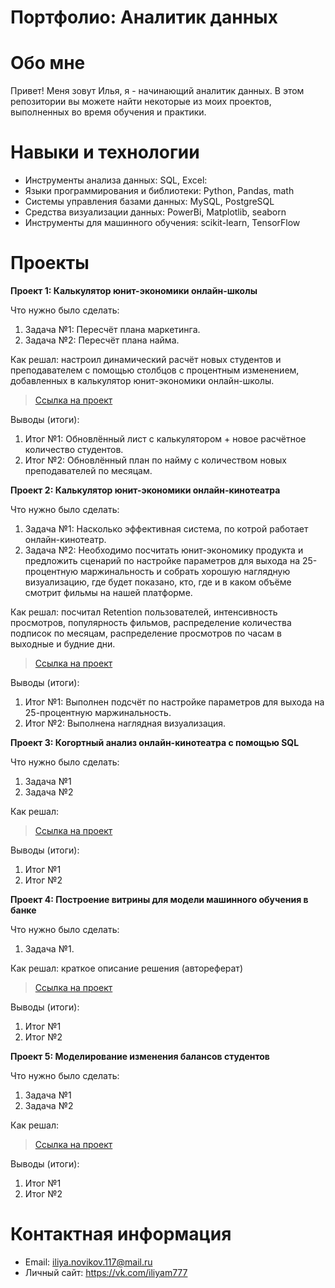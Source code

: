 # Портфолио: Аналитик данных
# Обо мне
Привет! Меня зовут Илья, я - начинающий аналитик данных.
В этом репозитории вы можете найти некоторые из моих проектов, выполненных во время обучения и практики.

# Навыки и технологии
- Инструменты анализа данных: SQL, Excel:
- Языки программирования и библиотеки: Python, Pandas, math
- Системы управления базами данных: MySQL, PostgreSQL
- Средства визуализации данных: PowerBi, Matplotlib, seaborn
- Инструменты для машинного обучения: scikit-learn, TensorFlow
# Проекты
**Проект 1: Калькулятор юнит-экономики онлайн-школы**

Что нужно было сделать:

1. Задача №1: Пересчёт плана маркетинга.
2. Задача №2: Пересчёт плана найма.

Как решал: настроил динамический расчёт новых студентов и преподавателем с помощью столбцов с процентным изменением, добавленных в калькулятор юнит-экономики онлайн-школы.

> [Ссылка на проект](https://github.com/WilliaM0079/Portfolio-Data-Analytics/blob/main/Projects/%D0%9F%D1%80%D0%BE%D0%B5%D0%BA%D1%82%20%E2%84%961.xlsx)

Выводы (итоги):

1. Итог №1: Обновлённый лист с калькулятором + новое расчётное количество студентов.
2. Итог №2: Обновлённый план по найму с количеством новых преподавателей по месяцам.


**Проект 2: Калькулятор юнит-экономики онлайн-кинотеатра**

Что нужно было сделать:

1. Задача №1: Насколько эффективная система, по котрой работает онлайн-кинотеатр.
2. Задача №2: Необходимо посчитать юнит-экономику продукта и предложить сценарий по настройке параметров для выхода на 25-процентную маржинальность и собрать хорошую наглядную визуализацию, где будет показано, кто, где и в каком объёме смотрит фильмы на нашей платформе.

Как решал: посчитал Retention пользователей, интенсивность просмотров, популярность фильмов, распределение количества подписок по месяцам, распределение просмотров по часам в выходные и будние дни.

> [Ссылка на проект](https://github.com/WilliaM0079/Portfolio-Data-Analytics/blob/main/Projects/%D0%9F%D1%80%D0%BE%D0%B5%D0%BA%D1%82%20%E2%84%962.xlsx)

Выводы (итоги):

1. Итог №1: Выполнен подсчёт по настройке параметров для выхода на 25-процентную маржинальность.
2. Итог №2: Выполнена наглядная визуализация.


**Проект 3: Когортный анализ онлайн-кинотеатра с помощью SQL**

Что нужно было сделать:

1. Задача №1
2. Задача №2

Как решал: 

> [Ссылка на проект](https://github.com/WilliaM0079/Portfolio-Data-Analytics/tree/main/Projects/%D0%9F%D1%80%D0%BE%D0%B5%D0%BA%D1%82%20%E2%84%963)

Выводы (итоги):

1. Итог №1
2. Итог №2


**Проект 4: Построение витрины для модели машинного обучения в банке**

Что нужно было сделать:

1. Задача №1.

Как решал: краткое описание решения (автореферат)

> [Ссылка на проект](https://github.com/WilliaM0079/Portfolio-Data-Analytics/blob/main/Projects/%D0%9F%D1%80%D0%BE%D0%B5%D0%BA%D1%82%20%E2%84%964.xlsx)

Выводы (итоги):

1. Итог №1
2. Итог №2


**Проект 5: Моделирование изменения балансов студентов**

Что нужно было сделать:

1. Задача №1
2. Задача №2

Как решал: 

> [Ссылка на проект](https://github.com/WilliaM0079/Portfolio-Data-Analytics/blob/main/Projects/%D0%9F%D1%80%D0%BE%D0%B5%D0%BA%D1%82%20%E2%84%965.xlsx)

Выводы (итоги):

1. Итог №1
2. Итог №2
# Контактная информация
- Email: iliya.novikov.117@mail.ru
- Личный сайт: https://vk.com/iliyam777
